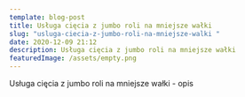 ```yaml
---
template: blog-post
title: Usługa cięcia z jumbo roli na mniejsze wałki
slug: "usluga-ciecia-z-jumbo-roli-na-mniejsze-walki "
date: 2020-12-09 21:12
description: Usługa cięcia z jumbo roli na mniejsze wałki
featuredImage: /assets/empty.png
---
```

Usługa cięcia z jumbo roli na mniejsze wałki - opis
